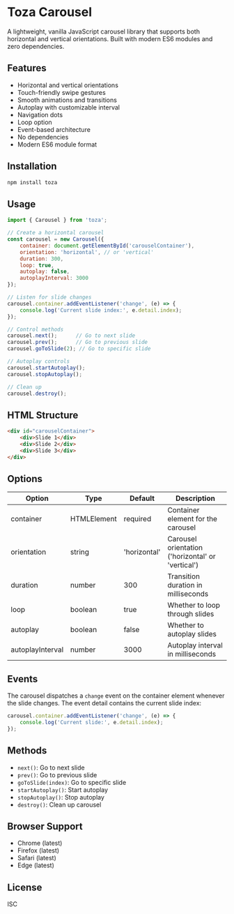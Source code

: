 # Toza Carousel

A lightweight, vanilla JavaScript carousel library that supports both horizontal and vertical orientations. Built with modern ES6 modules and zero dependencies.

## Features

- Horizontal and vertical orientations
- Touch-friendly swipe gestures
- Smooth animations and transitions
- Autoplay with customizable interval
- Navigation dots
- Loop option
- Event-based architecture
- No dependencies
- Modern ES6 module format

## Installation

```bash
npm install toza
```

## Usage

```javascript
import { Carousel } from 'toza';

// Create a horizontal carousel
const carousel = new Carousel({
    container: document.getElementById('carouselContainer'),
    orientation: 'horizontal', // or 'vertical'
    duration: 300,
    loop: true,
    autoplay: false,
    autoplayInterval: 3000
});

// Listen for slide changes
carousel.container.addEventListener('change', (e) => {
    console.log('Current slide index:', e.detail.index);
});

// Control methods
carousel.next();      // Go to next slide
carousel.prev();      // Go to previous slide
carousel.goToSlide(2); // Go to specific slide

// Autoplay controls
carousel.startAutoplay();
carousel.stopAutoplay();

// Clean up
carousel.destroy();
```

## HTML Structure

```html
<div id="carouselContainer">
    <div>Slide 1</div>
    <div>Slide 2</div>
    <div>Slide 3</div>
</div>
```

## Options

| Option | Type | Default | Description |
|--------|------|---------|-------------|
| container | HTMLElement | required | Container element for the carousel |
| orientation | string | 'horizontal' | Carousel orientation ('horizontal' or 'vertical') |
| duration | number | 300 | Transition duration in milliseconds |
| loop | boolean | true | Whether to loop through slides |
| autoplay | boolean | false | Whether to autoplay slides |
| autoplayInterval | number | 3000 | Autoplay interval in milliseconds |

## Events

The carousel dispatches a `change` event on the container element whenever the slide changes. The event detail contains the current slide index:

```javascript
carousel.container.addEventListener('change', (e) => {
    console.log('Current slide:', e.detail.index);
});
```

## Methods

- `next()`: Go to next slide
- `prev()`: Go to previous slide
- `goToSlide(index)`: Go to specific slide
- `startAutoplay()`: Start autoplay
- `stopAutoplay()`: Stop autoplay
- `destroy()`: Clean up carousel

## Browser Support

- Chrome (latest)
- Firefox (latest)
- Safari (latest)
- Edge (latest)

## License

ISC
